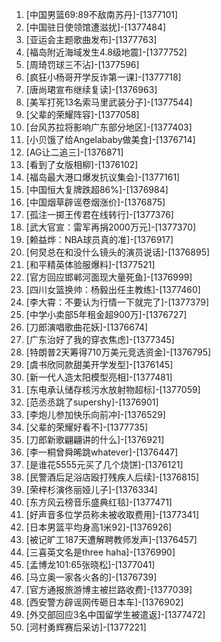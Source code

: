 
1. [中国男篮69:89不敌南苏丹]-[1377101]
1. [中国驻日使领馆遭滋扰]-[1377484]
1. [亚运会主题歌曲发布]-[1377763]
1. [福岛附近海域发生4.8级地震]-[1377752]
1. [周琦罚球三不沾]-[1377596]
1. [疯狂小杨哥开学反诈第一课]-[1377718]
1. [唐尚珺宣布继续复读]-[1376963]
1. [美军打死13名索马里武装分子]-[1377544]
1. [父辈的荣耀阵容]-[1377058]
1. [台风苏拉将影响广东部分地区]-[1377403]
1. [小贝饿了给Angelababy做美食]-[1376714]
1. [AG让二追三]-[1376871]
1. [看到了女版相柳]-[1376102]
1. [福岛最大港口爆发抗议集会]-[1377161]
1. [中国恒大复牌跌超86%]-[1376984]
1. [中国烟草辟谣卷烟涨价]-[1376875]
1. [孤注一掷王传君在线转行]-[1377376]
1. [武大官宣：雷军再捐2000万元]-[1377370]
1. [赖益烨：NBA球员真的准]-[1376917]
1. [何炅总在和没什么镜头的演员说话]-[1376895]
1. [和平精英体验服爆料]-[1377521]
1. [官方回应邯郸河面现大量死鱼]-[1376999]
1. [四川女篮换帅：杨毅出任主教练]-[1377460]
1. [李大霄：不要认为行情一下就完了]-[1377379]
1. [中学小卖部5年租金超900万]-[1376727]
1. [刀郎演唱歌曲花妖]-[1376674]
1. [广东治好了我的穿衣焦虑]-[1377345]
1. [特朗普2天筹得710万美元竞选资金]-[1376795]
1. [虞书欣同款甜美开学发型]-[1376145]
1. [新一代人造太阳模型亮相]-[1377481]
1. [东电承认储存核污水放射物超标]-[1377059]
1. [范丞丞跳了supershy]-[1376901]
1. [李炮儿参加快乐向前冲]-[1376529]
1. [父辈的荣耀好看不]-[1377735]
1. [刀郎新歌翩翩讲的什么]-[1376921]
1. [李一桐曾舜晞跳whatever]-[1376447]
1. [是谁花5555元买了几个烧饼]-[1376121]
1. [民警酒后足浴店殴打残疾人后续]-[1376815]
1. [荣梓杉演佟丽娅儿子]-[1376334]
1. [东方风云榜音乐盛典红毯]-[1377471]
1. [好声音多位学员称未被收取费用]-[1377341]
1. [日本男篮平均身高1米92]-[1376926]
1. [被记旷工187天遭解聘教师发声]-[1376457]
1. [三喜英文名是three haha]-[1376990]
1. [孟博龙101:65张晓松]-[1377041]
1. [马立奥一家各火各的]-[1376739]
1. [官方通报旅游博主被拦路收费]-[1377039]
1. [西安警方辟谣网传砸日本车]-[1376902]
1. [外交部回应3名中国留学生被遣返]-[1377472]
1. [河村勇辉赛后采访]-[1377221]